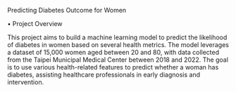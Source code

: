 Predicting Diabetes Outcome for Women

• Project Overview

This project aims to build a machine learning model to predict the likelihood of diabetes in women based on several health metrics. 
The model leverages a dataset of 15,000 women aged between 20 and 80, with data collected from the Taipei Municipal Medical Center between 2018 and 2022. 
The goal is to use various health-related features to predict whether a woman has diabetes, assisting healthcare professionals in early diagnosis and intervention.

